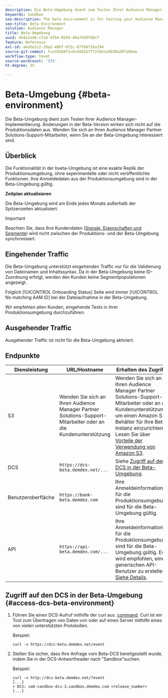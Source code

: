 ```yaml
---
description: Die Beta-Umgebung dient zum Testen Ihrer Audience Manager-Implementierung. Änderungen in der Beta-Version wirken sich nicht auf die Produktionsdaten aus. Wenden Sie sich an Ihren Audience Manager Partner Solutions-Support-Mitarbeiter, wenn Sie an der Beta-Umgebung interessiert sind.
keywords: Sandbox
seo-description: The beta environment is for testing your Audience Manager implementation. Changes made in beta do not affect production data. Contact your Audience Manager Partner Solutions representative if you're interested in using the beta environment.
seo-title: Beta Environment
solution: Audience Manager
title: Beta-Umgebung
uuid: de4a1a46-cfa4-4f64-8569-48a7650fd8cf
feature: Reference
exl-id: a6a5e1c2-29a2-40bf-972c-87fb8716a394
source-git-commit: fce39268f1c8c4dd1b7ff21b61a9830a20fa0b4e
workflow-type: tm+mt
source-wordcount: '373'
ht-degree: 3%

---
```


# Beta-Umgebung {#beta-environment}

Die Beta-Umgebung dient zum Testen Ihrer Audience Manager-Implementierung. Änderungen in der Beta-Version wirken sich nicht auf die Produktionsdaten aus. Wenden Sie sich an Ihren Audience Manager Partner Solutions-Support-Mitarbeiter, wenn Sie an der Beta-Umgebung interessiert sind.

## Überblick

Die Funktionalität in der bveta-Umgebung ist eine exakte Replik der Produktionsumgebung, ohne experimentelle oder nicht veröffentlichte Funktionen. Ihre Anmeldedaten aus der Produktionsumgebung sind in der Beta-Umgebung gültig.

**Zeitplan aktualisieren**

Die Beta-Umgebung wird am Ende jedes Monats außerhalb der Spitzenzeiten aktualisiert.

>[!IMPORTANT]
>
>Beachten Sie, dass Ihre Kundendaten ([Signale, Eigenschaften und Segmente](https://experienceleague.adobe.com/docs/audience-manager/user-guide/reference/signal-trait-segment.html?lang=en)) wird nicht zwischen der Produktions- und der Beta-Umgebung synchronisiert.

## Eingehender Traffic

Die Beta-Umgebung unterstützt eingehenden Traffic nur für die Validierung von Dateinamen und Inhaltssyntax. Da in der Beta-Umgebung keine ID-Zuordnung erfolgt, werden den Kunden keine Segmentpopulationen angezeigt.

Folglich [!UICONTROL Onboarding Status] Seite wird immer [!UICONTROL No matching AAM ID] bei der Dateiaufnahme in der Beta-Umgebung.

Wir empfehlen allen Kunden, eingehende Tests in ihrer Produktionsumgebung durchzuführen.

## Ausgehender Traffic

Ausgehender Traffic ist nicht für die Beta-Umgebung aktiviert.

## Endpunkte

| Diensleistung | URL/Hostname | Erhalten des Zugriffs |
|--- |--- | --- |
| S3 | Wenden Sie sich an Ihren Audience Manager Partner Solutions-Support-Mitarbeiter oder an die Kundenunterstützung | Wenden Sie sich an Ihren Audience Manager Partner Solutions-Support-Mitarbeiter oder an die Kundenunterstützung, um einen Amazon S3-Behälter für Ihre Beta-Instanz einzurichten. Lesen Sie über [Vorteile der Verwendung von Amazon S3](../reference/amazon-s3.md). |
| DCS | `https://dcs-beta.demdex.net/...` | Siehe [Zugriff auf den DCS in der Beta-Umgebung](../reference/beta-environment.md#access-dcs-beta-environment). |
| Benutzeroberfläche | `https://bank-beta.demdex.com` | Ihre Anmeldeinformationen für die Produktionsumgebung sind für die Beta-Umgebung gültig. |
| API | `https://api-beta.demdex.com/...` | Ihre Anmeldeinformationen für die Produktionsumgebung sind für die Beta-Umgebung gültig. Es wird empfohlen, einen generischen API-Benutzer zu erstellen. [Siehe Details](../api/rest-api-main/aam-api-getting-started.md#requirements). |

## Zugriff auf den DCS in der Beta-Umgebung {#access-dcs-beta-environment}

1. Führen Sie einen DCS-Aufruf mithilfe der curl aus. [command](https://curl.haxx.se/docs/manpage.html). Curl ist ein Tool zum Übertragen von Daten von oder auf einen Server mithilfe eines von vielen unterstützten Protokollen.

   Beispiel:

   `curl -v https://dcs-beta.demdex.net/event`

1. Stellen Sie sicher, dass Ihre Anfrage vom Beta-DCS bereitgestellt wurde, indem Sie in der DCS-Antwortheader nach &quot;Sandbox&quot;suchen.

   Beispiel:

   ```
   curl -v http://dcs-beta.demdex.net/?event
   [...]
   < DCS: va6-sandbox-dcs-3.sandbox.demdex.com <release_number>
   [...]
   ```

<!--

1. Determine the load balancer's endpoint IP addresses.

   Run the `dig`  [command](https://en.wikipedia.org/wiki/Dig_(command)) to determine the IP address of the nearest load balancer. The `dig` command queries the Domain Name System and returns the name and IP addresses of the [!DNL Audience Manager] [!UICONTROL Data Collection Servers (DCS)].

   ```
   dig dcs-beta.demdex.net
   ...
   dcs-sandbox-1754093861.us-east-1.elb.amazonaws.com. 60 IN A 52.87.15.51
   dcs-sandbox-1754093861.us-east-1.elb.amazonaws.com. 60 IN A 50.16.150.8
   dcs-sandbox-1754093861.us-east-1.elb.amazonaws.com. 60 IN A 52.2.228.100
   ```

2. Using one of the addresses in the above table, add a static DNS entry in the [!DNL /etc/hosts] file.

   On Windows, modify [!DNL c:\WINDOWS\system32\drivers\etc\hosts].

   For example:

   [!DNL 52.87.15.51 *`samplepartner`*.demdex.net]

   >[!NOTE]
   >
   >The addresses change occasionally, so you must keep your [!DNL /etc/hosts] file up to date.

   Additionally, if you need to set up ID synchronization, you must add a similar entry for [!DNL dpm.demdex.net.]

   [!DNL 52.87.15.51 dpm.demdex.net]. 

3. Make a DCS call, using the `curl` [command](https://curl.haxx.se/docs/manpage.html). Curl is a tool to transfer data from or to a server, using one of many supported protocols.

   For example:

   [!DNL https://<domain>/event?product=camera] 

4. Verify that your request was served by the beta DCS by looking for "sandbox" in the DCS response header.

   For example:

   ```
   curl -v https://dcs-beta.demdex.net/?event
   [...]
   < DCS: va6-sandbox-dcs-3.sandbox.demdex.com <release_number>
   [...]
   ```

   -->
